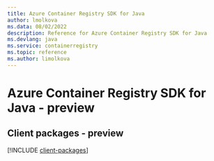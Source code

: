 ```yaml
---
title: Azure Container Registry SDK for Java
author: lmolkova
ms.data: 08/02/2022
description: Reference for Azure Container Registry SDK for Java
ms.devlang: java
ms.service: containerregistry
ms.topic: reference
ms.author: limolkova
---
```

# Azure Container Registry SDK for Java - preview

## Client packages - preview
[!INCLUDE [client-packages](container-registry-client-index.md)]